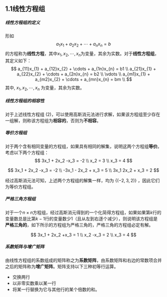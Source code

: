 ## 1.1线性方程组

##### 线性方程组的定义

形如
$$
a_1x_1 + a_2x_2 + \cdots + a_nx_n = b
$$
的方程称为**线性方程**，其中$x_1, x_2, \cdots, x_n$为变量，其余为实数。对于**线性方程组**，其定义如下：
$$
a_{11}x_{1} + a_{12}x_{2} + \cdots + a_{1n}x_{n} = b1 \\
a_{21}x_{1} + a_{22}x_{2} + \cdots + a_{2n}x_{n} = b2 \\
\vdots \\
a_{m1}x_{1} + a_{m2}x_{2} + \cdots + a_{mn}x_{n} = bm \\
$$
其中, $x_1,x_2,\cdots,x_n$ 为变量，其余为实数。

##### 线性方程组的相容性

对于上述线性方程组 $(2)$，可以使用高斯消元法进行求解，如果该方程组至少存在一组解，则称该方程组为**相容的**，否则为**不相容**。

##### 等价方程组

对于两个含有相同变量的方程组，如果具有相同的解集，说明这两个方程组**等价**。考虑以下两个方程组：
$$
3x_1 + 2x_2 -x_3 = -2 \\
x_2 = 3 \\
x_3 = 4
$$

$$
3x_1 + 2x_2 -x_3 = -2 \\ 
-3x_1 - 2x_2 + x_3 = 5 \\
3x_1  2x_2 + x_3 = 2
$$

经过高斯消元法可知，上述两个方程组的解集一样，均为 $\{(-2,3,2)\}$ ，因此它们为等价方程组。

##### 严格三角方程组

对于一个$n\times n$方程组，经过高斯消元得到的一个化简得方程组，如果如果第$k$行的变量数总是比第$k-1$行的变量数少$1$（且从左到右逐个减少），则说明该方程组是**严格三角的**，如下所示的方程组为严格三角的，严格三角的方程组必定有解。

$$
3x_1 + 2x_2 +x_3 = 1 \\ 
x_2 -x_3 = 2 \\
x_3 = 4
$$

##### 系数矩阵与增广矩阵

由线性方程组的系数组成的矩阵称之为**系数矩阵**，由系数矩阵和右边的常数项合并之后的矩阵称为**增广矩阵**。矩阵支持以下三种初等行运算。

- 交换两行
- 以非零实数乘以某一行
- 将某一行替换为它与其他行的某个倍数的和。

